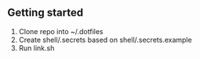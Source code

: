 ## Getting started

1. Clone repo into ~/.dotfiles
2. Create shell/.secrets based on shell/.secrets.example
3. Run link.sh
